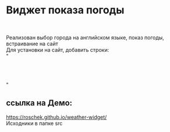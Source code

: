 # <h1>Виджет показа погоды</h1></br>
Реализован выбор города на английском языке, показ погоды, встраивание на сайт </br>
Для установки на сайт, добавить строки:</br>
"<script src="https://unpkg.com/vue"></script></br>
<script src="https://cdnjs.cloudflare.com/ajax/libs/webcomponentsjs/1.2.0/webcomponents-loader.js"></script></br>
<script src="https://github.com/roschek/weather-widget/blob/main/weather-widget.js"></script></br>
<weather-widget></weather-widget>"</br>

<h2>ссылка на Демо:</h2><a href="https://roschek.github.io/weather-widget">https://roschek.github.io/weather-widget/</a></br>
  Исходники в папке src
